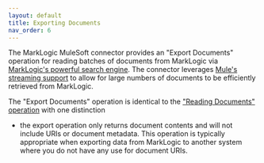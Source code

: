 ```yaml
---
layout: default
title: Exporting Documents
nav_order: 6
---
```


The MarkLogic MuleSoft connector provides an "Export Documents" operation for reading batches of documents from MarkLogic via
[MarkLogic's powerful search engine](https://docs.marklogic.com/guide/concepts/search). The connector leverages
[Mule's streaming support](https://docs.mulesoft.com/mule-runtime/latest/streaming-about) to allow for large
numbers of documents to be efficiently retrieved from MarkLogic. 

The "Export Documents" operation is identical to the ["Reading Documents" operation](./reading.md) with one distinction 
- the export operation only returns document contents and will not include URIs or document metadata. This operation is
typically appropriate when exporting data from MarkLogic to another system where you do not have any use for 
document URIs. 